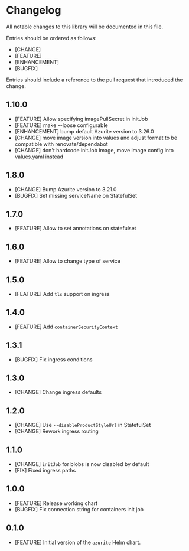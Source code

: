 # Changelog

All notable changes to this library will be documented in this file.

Entries should be ordered as follows:

- [CHANGE]
- [FEATURE]
- [ENHANCEMENT]
- [BUGFIX]

Entries should include a reference to the pull request that introduced the change.

## 1.10.0

- [FEATURE] Allow specifying imagePullSecret in initJob
- [FEATURE] make --loose configurable
- [ENHANCEMENT] bump default Azurite version to 3.26.0
- [CHANGE] move image version into values and adjust format to be compatible with renovate/dependabot
- [CHANGE] don't hardcode initJob image, move image config into values.yaml instead

## 1.8.0

- [CHANGE] Bump Azurite version to 3.21.0
- [BUGFIX] Set missing serviceName on StatefulSet

## 1.7.0

- [FEATURE] Allow to set annotations on statefulset

## 1.6.0

- [FEATURE] Allow to change type of service

## 1.5.0

- [FEATURE] Add `tls` support on ingress

## 1.4.0

- [FEATURE] Add `containerSecurityContext`

## 1.3.1

- [BUGFIX] Fix ingress conditions 

## 1.3.0

- [CHANGE] Change ingress defaults

## 1.2.0

- [CHANGE] Use `--disableProductStyleUrl` in StatefulSet
- [CHANGE] Rework ingress routing 

## 1.1.0

- [CHANGE] `initJob` for blobs is now disabled by default 
- [FIX] Fixed ingress paths 

## 1.0.0

- [FEATURE] Release working chart
- [BUGFIX] Fix connection string for containers init job

## 0.1.0

- [FEATURE] Initial version of the `azurite` Helm chart.
